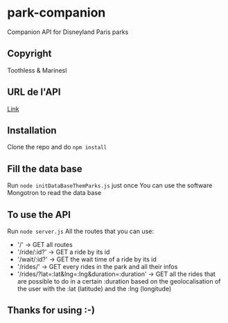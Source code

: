 # park-companion
Companion API for Disneyland Paris parks

## Copyright
Toothless & Marinesl

## URL de l'API
[Link](http://api.fxbresson.fr:3000/)

## Installation
Clone the repo and do `npm install`

## Fill the data base
Run `node initDataBaseThemParks.js` just once
You can use the software Mongotron to read the data base

## To use the API
Run `node server.js`
All the routes that you can use:
* '\/' -> GET all routes
* '/ride/:id?' -> GET a ride by its id
* '/wait/:id?' -> GET the wait time of a ride by its id
* '/rides/' -> GET every rides in the park and all their infos
* '/rides/?lat=:lat&lng=:lng&duration=:duration' -> GET all the rides that are possible to do in a certain :duration based on the geolocalisation of the user with the :lat (latitude) and the :lng (longitude)

## Thanks for using :-)
